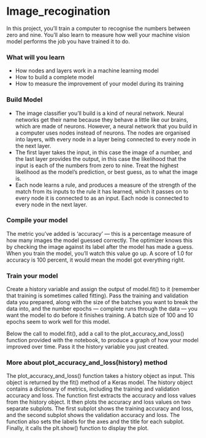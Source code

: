 # Image_recogination
In this project, you’ll train a computer to recognise the numbers between zero and nine. You’ll also learn to measure how well your machine vision model performs the job you have trained it to do.

### What will you learn
- How nodes and layers work in a machine learning model
- How to build a complete model
- How to measure the improvement of your model during its training

### Build Model
- The image classifier you’ll build is a kind of neural network. Neural networks get their name because they behave a little like our brains, which are made of neurons. However, a neural network that you build in a computer uses nodes instead of neurons. The nodes are organised into layers, with every node in a layer being connected to every node in the next layer.<br>
- The first layer takes the input, in this case the image of a number, and the last layer provides the output, in this case the likelihood that the input is each of the numbers from zero to nine. Treat the highest likelihood as the model’s prediction, or best guess, as to what the image is.<br>
- Each node learns a rule, and produces a measure of the strength of the match from its inputs to the rule it has learned, which it passes on to every node it is connected to as an input. Each node is connected to every node in the next layer.

### Compile your model
The metric you’ve added is ‘accuracy’ — this is a percentage measure of how many images the model guessed correctly. The optimizer knows this by checking the image against its label after the model has made a guess. When you train the model, you’ll watch this value go up. A score of 1.0 for accuracy is 100 percent, it would mean the model got everything right.

### Train your model
Create a history variable and assign the output of model.fit() to it (remember that training is sometimes called fitting). Pass the training and validation data you prepared, along with the size of the batches you want to break the data into, and the number epochs — complete runs through the data — you want the model to do before it finishes training. A batch size of 100 and 10 epochs seem to work well for this model.

Below the call to model.fit(), add a call to the plot_accuracy_and_loss() function provided with the notebook, to produce a graph of how your model improved over time. Pass it the history variable you just created.

### More about plot_accuracy_and_loss(history) method
The plot_accuracy_and_loss() function takes a history object as input. This object is returned by the fit() method of a Keras model. The history object contains a dictionary of metrics, including the training and validation accuracy and loss.
The function first extracts the accuracy and loss values from the history object. It then plots the accuracy and loss values on two separate subplots. The first subplot shows the training accuracy and loss, and the second subplot shows the validation accuracy and loss.
The function also sets the labels for the axes and the title for each subplot. Finally, it calls the plt.show() function to display the plot.


